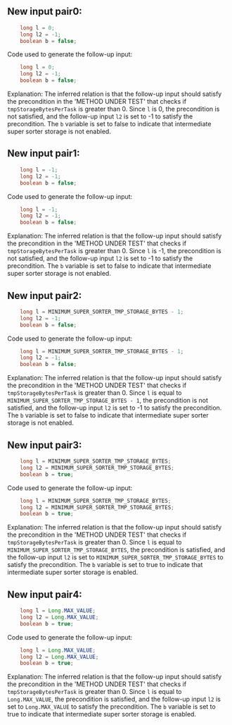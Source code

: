 ## New input pair0:
```java
    long l = 0;
    long l2 = -1;
    boolean b = false;
```
Code used to generate the follow-up input:
```java
    long l = 0;
    long l2 = -1;
    boolean b = false;
```
Explanation: The inferred relation is that the follow-up input should satisfy the precondition in the 'METHOD UNDER TEST' that checks if `tmpStorageBytesPerTask` is greater than 0. Since `l` is 0, the precondition is not satisfied, and the follow-up input `l2` is set to -1 to satisfy the precondition. The `b` variable is set to false to indicate that intermediate super sorter storage is not enabled.

## New input pair1:
```java
    long l = -1;
    long l2 = -1;
    boolean b = false;
```
Code used to generate the follow-up input:
```java
    long l = -1;
    long l2 = -1;
    boolean b = false;
```
Explanation: The inferred relation is that the follow-up input should satisfy the precondition in the 'METHOD UNDER TEST' that checks if `tmpStorageBytesPerTask` is greater than 0. Since `l` is -1, the precondition is not satisfied, and the follow-up input `l2` is set to -1 to satisfy the precondition. The `b` variable is set to false to indicate that intermediate super sorter storage is not enabled.

## New input pair2:
```java
    long l = MINIMUM_SUPER_SORTER_TMP_STORAGE_BYTES - 1;
    long l2 = -1;
    boolean b = false;
```
Code used to generate the follow-up input:
```java
    long l = MINIMUM_SUPER_SORTER_TMP_STORAGE_BYTES - 1;
    long l2 = -1;
    boolean b = false;
```
Explanation: The inferred relation is that the follow-up input should satisfy the precondition in the 'METHOD UNDER TEST' that checks if `tmpStorageBytesPerTask` is greater than 0. Since `l` is equal to `MINIMUM_SUPER_SORTER_TMP_STORAGE_BYTES - 1`, the precondition is not satisfied, and the follow-up input `l2` is set to -1 to satisfy the precondition. The `b` variable is set to false to indicate that intermediate super sorter storage is not enabled.

## New input pair3:
```java
    long l = MINIMUM_SUPER_SORTER_TMP_STORAGE_BYTES;
    long l2 = MINIMUM_SUPER_SORTER_TMP_STORAGE_BYTES;
    boolean b = true;
```
Code used to generate the follow-up input:
```java
    long l = MINIMUM_SUPER_SORTER_TMP_STORAGE_BYTES;
    long l2 = MINIMUM_SUPER_SORTER_TMP_STORAGE_BYTES;
    boolean b = true;
```
Explanation: The inferred relation is that the follow-up input should satisfy the precondition in the 'METHOD UNDER TEST' that checks if `tmpStorageBytesPerTask` is greater than 0. Since `l` is equal to `MINIMUM_SUPER_SORTER_TMP_STORAGE_BYTES`, the precondition is satisfied, and the follow-up input `l2` is set to `MINIMUM_SUPER_SORTER_TMP_STORAGE_BYTES` to satisfy the precondition. The `b` variable is set to true to indicate that intermediate super sorter storage is enabled.

## New input pair4:
```java
    long l = Long.MAX_VALUE;
    long l2 = Long.MAX_VALUE;
    boolean b = true;
```
Code used to generate the follow-up input:
```java
    long l = Long.MAX_VALUE;
    long l2 = Long.MAX_VALUE;
    boolean b = true;
```
Explanation: The inferred relation is that the follow-up input should satisfy the precondition in the 'METHOD UNDER TEST' that checks if `tmpStorageBytesPerTask` is greater than 0. Since `l` is equal to `Long.MAX_VALUE`, the precondition is satisfied, and the follow-up input `l2` is set to `Long.MAX_VALUE` to satisfy the precondition. The `b` variable is set to true to indicate that intermediate super sorter storage is enabled.
